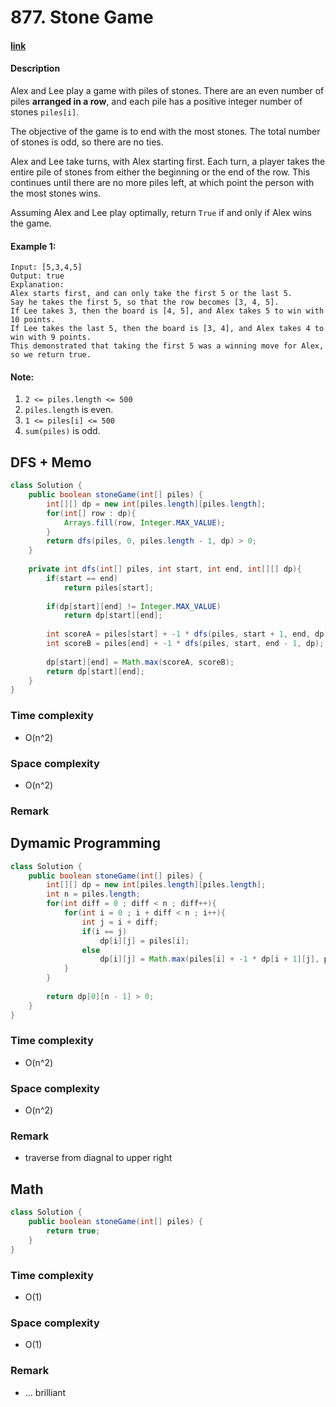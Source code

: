# 877. Stone Game

#### [link](https://leetcode.com/problems/stone-game/)

#### Description
Alex and Lee play a game with piles of stones.  There are an even number of piles **arranged in a row**, and each pile has a positive integer number of stones `piles[i]`.

The objective of the game is to end with the most stones.  The total number of stones is odd, so there are no ties.

Alex and Lee take turns, with Alex starting first.  Each turn, a player takes the entire pile of stones from either the beginning or the end of the row.  This continues until there are no more piles left, at which point the person with the most stones wins.

Assuming Alex and Lee play optimally, return `True` if and only if Alex wins the game.

#### Example 1:
```
Input: [5,3,4,5]
Output: true
Explanation: 
Alex starts first, and can only take the first 5 or the last 5.
Say he takes the first 5, so that the row becomes [3, 4, 5].
If Lee takes 3, then the board is [4, 5], and Alex takes 5 to win with 10 points.
If Lee takes the last 5, then the board is [3, 4], and Alex takes 4 to win with 9 points.
This demonstrated that taking the first 5 was a winning move for Alex, so we return true.
```

#### Note:
1. `2 <= piles.length <= 500`
2. `piles.length` is even.
3. `1 <= piles[i] <= 500`
4. `sum(piles)` is odd.

## DFS + Memo
```java
class Solution {
    public boolean stoneGame(int[] piles) {
        int[][] dp = new int[piles.length][piles.length];
        for(int[] row : dp){
            Arrays.fill(row, Integer.MAX_VALUE);
        }
        return dfs(piles, 0, piles.length - 1, dp) > 0;
    }
    
    private int dfs(int[] piles, int start, int end, int[][] dp){
        if(start == end)
            return piles[start];
        
        if(dp[start][end] != Integer.MAX_VALUE)
            return dp[start][end];
        
        int scoreA = piles[start] + -1 * dfs(piles, start + 1, end, dp);
        int scoreB = piles[end] + -1 * dfs(piles, start, end - 1, dp);
        
        dp[start][end] = Math.max(scoreA, scoreB);
        return dp[start][end];
    }
}
```
### Time complexity
* O(n^2)
### Space complexity
* O(n^2)
### Remark

## Dymamic Programming
```java
class Solution {
    public boolean stoneGame(int[] piles) {
        int[][] dp = new int[piles.length][piles.length];
        int n = piles.length;
        for(int diff = 0 ; diff < n ; diff++){
            for(int i = 0 ; i + diff < n ; i++){
                int j = i + diff;
                if(i == j)
                    dp[i][j] = piles[i];
                else
                    dp[i][j] = Math.max(piles[i] + -1 * dp[i + 1][j], piles[j] + -1 * dp[i][j - 1]);
            }
        }
        
        return dp[0][n - 1] > 0;
    }
}
```
### Time complexity
* O(n^2)
### Space complexity
* O(n^2)
### Remark
* traverse from diagnal to upper right

## Math
```java
class Solution {
    public boolean stoneGame(int[] piles) {
        return true;
    }
}
```
### Time complexity
* O(1)
### Space complexity
* O(1)
### Remark
* ... brilliant